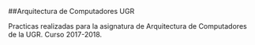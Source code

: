 ##Arquitectura de Computadores UGR

Practicas realizadas para la asignatura de Arquitectura de Computadores de la UGR.
Curso 2017-2018.
